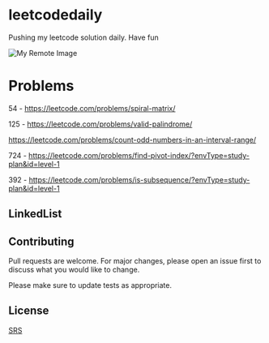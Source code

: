 # leetcodedaily
Pushing my leetcode solution daily. Have fun

![My Remote Image](https://assets.leetcode.com/static_assets/public/webpack_bundles/images/logo-dark.e99485d9b.svg)

# Problems

54 - https://leetcode.com/problems/spiral-matrix/

125 - https://leetcode.com/problems/valid-palindrome/

https://leetcode.com/problems/count-odd-numbers-in-an-interval-range/

724 - https://leetcode.com/problems/find-pivot-index/?envType=study-plan&id=level-1

392 - https://leetcode.com/problems/is-subsequence/?envType=study-plan&id=level-1

## LinkedList

## Contributing

Pull requests are welcome. For major changes, please open an issue first
to discuss what you would like to change.

Please make sure to update tests as appropriate.

## License

[SRS](https://github.com/sophearyrin-dev/leetcodedaily)
